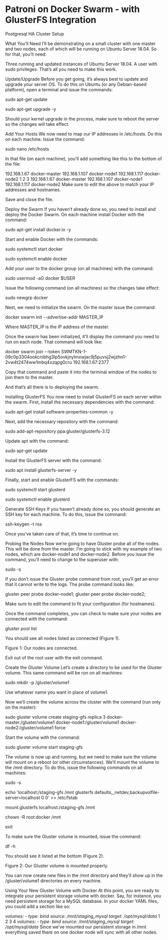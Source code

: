 # Patroni on Docker Swarm - with GlusterFS Integration
Postgresql HA Cluster Setup


What You’ll Need
I’ll be demonstrating on a small cluster with one master and two nodes, each of which will be running on Ubuntu Server 18.04. So for that, you’ll need:

Three running and updated instances of Ubuntu Server 18.04.
A user with sudo privileges.
That’s all you need to make this work.

Update/Upgrade
Before you get going, it’s always best to update and upgrade your server OS. To do this on Ubuntu (or any Debian-based platform), open a terminal and issue the commands:

sudo apt-get update

sudo apt-get upgrade -y

Should your kernel upgrade in the process, make sure to reboot the server so the changes will take effect.

Add Your Hosts
We now need to map our IP addresses in /etc/hosts. Do this on each machine. Issue the command:

sudo nano /etc/hosts

In that file (on each machine), you’ll add something like this to the bottom of the file:

192.168.1.67 docker-master
192.168.1.107 docker-node1
192.168.1.117 docker-node2
1
2
3
192.168.1.67 docker-master
192.168.1.107 docker-node1
192.168.1.117 docker-node2
Make sure to edit the above to match your IP addresses and hostnames.

Save and close the file.

Deploy the Swarm
If you haven’t already done so, you need to install and deploy the Docker Swarm. On each machine install Docker with the command:

sudo apt-get install docker.io -y

Start and enable Docker with the commands:

sudo systemctl start docker

sudo systemctl enable docker

Add your user to the docker group (on all machines) with the command:

sudo usermod -aG docker $USER

Issue the following command (on all machines) so the changes take effect:

sudo newgrp docker

Next, we need to initialize the swarm. On the master issue the command:

docker swarm init --advertise-addr MASTER_IP

Where MASTER_IP is the IP address of the master.

Once the swarm has been initialized, it’ll display the command you need to run on each node. That command will look like:

docker swarm join --token SWMTKN-1-09c0p3304ookcnibhg3lp5ovkjnylmxwjac9j5puvsj2wjzhn1-2vw4t2474ww1mbq4xzqpg0cru 192.168.1.67:2377

Copy that command and paste it into the terminal window of the nodes to join them to the master.

And that’s all there is to deploying the swarm.

Installing GlusterFS
You now need to install GlusterFS on each server within the swarm. First, install the necessary dependencies with the command:

sudo apt-get install software-properties-common -y

Next, add the necessary repository with the command:

sudo add-apt-repository ppa:gluster/glusterfs-3.12

Update apt with the command:

sudo apt-get update

Install the GlusterFS server with the command:

sudo apt install glusterfs-server -y

Finally, start and enable GlusterFS with the commands:

sudo systemctl start glusterd


sudo systemctl enable glusterd

Generate SSH Keys
If you haven’t already done so, you should generate an SSH key for each machine. To do this, issue the command:

ssh-keygen -t rsa

Once you’ve taken care of that, it’s time to continue on.

Probing the Nodes
Now we’re going to have Gluster probe all of the nodes. This will be done from the master. I’m going to stick with my example of two nodes, which are docker-node1 and docker-node2. Before you issue the command, you’ll need to change to the superuser with:

sudo -s

If you don’t issue the Gluster probe command from root, you’ll get an error that it cannot write to the logs. The probe command looks like:

gluster peer probe docker-node1; gluster peer probe docker-node2;

Make sure to edit the command to fit your configuration (for hostnames).

Once the command completes, you can check to make sure your nodes are connected with the command:

gluster pool list

You should see all nodes listed as connected (Figure 1).


Figure 1: Our nodes are connected.

Exit out of the root user with the exit command.

Create the Gluster Volume
Let’s create a directory to be used for the Gluster volume. This same command will be run on all machines:

sudo mkdir -p /gluster/volume1

Use whatever name you want in place of volume1.

Now we’ll create the volume across the cluster with the command (run only on the master):

sudo gluster volume create staging-gfs replica 3 docker-master:/gluster/volume1 docker-node1:/gluster/volume1 docker-node2:/gluster/volume1 force

Start the volume with the command:

sudo gluster volume start staging-gfs

The volume is now up and running, but we need to make sure the volume will mount on a reboot (or other circumstances). We’ll mount the volume to the /mnt directory. To do this, issue the following commands on all machines:

sudo -s

echo 'localhost:/staging-gfs /mnt glusterfs defaults,_netdev,backupvolfile-server=localhost 0 0' >> /etc/fstab

mount.glusterfs localhost:/staging-gfs /mnt

chown -R root:docker /mnt

exit

To make sure the Gluster volume is mounted, issue the command:

df -h

You should see it listed at the bottom (Figure 2).


Figure 2: Our Gluster volume is mounted properly.

You can now create new files in the /mnt directory and they’ll show up in the /gluster/volume1 directories on every machine.

Using Your New Gluster Volume with Docker
At this point, you are ready to integrate your persistent storage volume with docker. Say, for instance, you need persistent storage for a MySQL database. In your docker YAML files, you could add a section like so:

<i> volumes:
</i><i>   - type: bind
</i><i>     source: /mnt/staging_mysql
</i><i>     target: /opt/mysql/data</i>
1
2
3
4
<i> volumes:
</i><i>   - type: bind
</i><i>     source: /mnt/staging_mysql
</i><i>     target: /opt/mysql/data</i>
Since we’ve mounted our persistent storage in /mnt everything saved there on one docker node will sync with all other nodes.
